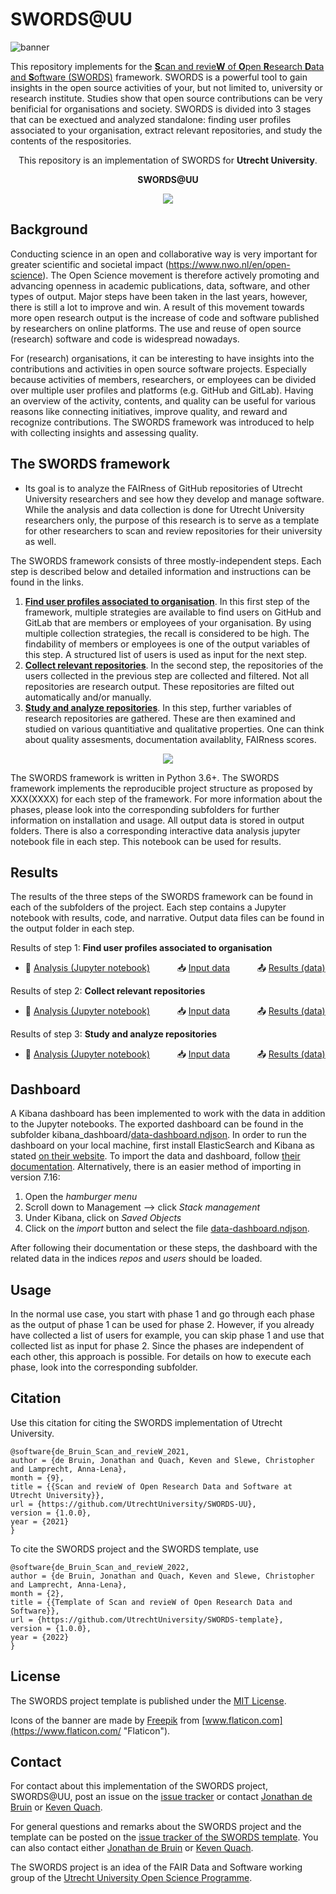 # SWORDS@UU 

![banner](docs/banner.png)


This repository implements for the [**S**can and revie**W** of **O**pen **R**esearch **D**ata and **S**oftware (SWORDS)](https://github.com/UtrechtUniversity/SWORDS-template) framework. SWORDS is a powerful tool to gain insights in the open source activities of your, but not limited to, university or research institute. Studies show that open source contributions can be very benificial for organisations and society. SWORDS is divided into 3 stages that can be exectued and analyzed standalone: finding user profiles associated to your organisation, extract relevant repositories, and study the contents of the respositories. 

<p align="center">
  This repository is an implementation of SWORDS for <b>Utrecht University</b>.
   <!-- For example Utrecht University -->
</p>
<p align="center">
  <b>SWORDS@UU</b>
  <!-- For example SWORDS@UU -->
</p>

<p align="center">
  <img src="your_logo.svg">
</p>

## Background

Conducting science in an open and collaborative way is very important for greater scientific and societal impact (https://www.nwo.nl/en/open-science). The Open Science movement is therefore actively promoting and advancing openness in academic publications, data, software, and other types of output. Major steps have been taken in the last years, however, there is still a lot to improve and win. A result of this movement towards more open research output is the increase of code and software published by researchers on online platforms. The use and reuse of open source (research) software and code is widespread nowadays. 

For (research) organisations, it can be interesting to have insights into the contributions and activities in open source software projects. Especially because activities of members, researchers, or employees can be divided over multiple user profiles and platforms (e.g. GitHub and GitLab). Having an overview of the activity, contents, and quality can be useful for various reasons like connecting initiatives, improve quality, and reward and recognize contributions. The SWORDS framework was introduced to help with collecting insights and assessing quality. 

<!-- Introduce FAIR -->

## The SWORDS framework


- Its goal is to analyze the FAIRness of GitHub repositories of Utrecht University researchers and see how they develop and manage software. While the analysis and data collection is done for Utrecht University researchers only, the purpose of this research is to serve as a template for other researchers to scan and review repositories for their university as well.



The SWORDS framework consists of three mostly-independent steps. Each step is described below and detailed information and instructions can be found in the links. 

1. **[Find user profiles associated to organisation](collect_users/)**. In this first step of the framework, multiple strategies are available to find users on GitHub and GitLab that are members or employees of your organisation. By using multiple collection strategies, the recall is considered to be high. The findability of members or employees is one of the output variables of this step. A structured list of users is used as input for the next step.
2. **[Collect relevant repositories](collect_repositories/)**. In the second step, the repositories of the users collected in the previous step are collected and filtered. Not all repositories are research output. These repositories are filted out automatically and/or manually.
3. **[Study and analyze repositories](collect_variables/)**. In this step, further variables of research repositories are gathered. These are then examined and studied on various quantitiative and qualitative properties. One can think about quality assesments, documentation availablity, FAIRness scores. 

<p align="center">
  <img src="SWORDS_basic_flow.drawio.png">
</p>

The SWORDS framework is written in Python 3.6+. The SWORDS framework implements the reproducible project structure as proposed by XXX(XXXX) for each step of the framework. For more information about the phases, please look into the corresponding subfolders for further information on installation and usage. All output data is stored in output folders. There is also a corresponding interactive data analysis jupyter notebook file in each step. This notebook can be used for results. 

## Results

The results of the three steps of the SWORDS framework can be found in each of the subfolders of the project. Each step contains a Jupyter notebook with results, code, and narrative. Output data files can be found in the output folder in each step.  

Results of step 1: **Find user profiles associated to organisation**
- :open_book: [Analysis (Jupyter notebook)](collect_users/analyse_users.ipynb) &nbsp; &nbsp; &nbsp; &nbsp; &nbsp; :inbox_tray: [Input data](collect_users/data) &nbsp; &nbsp; &nbsp; &nbsp; &nbsp; :outbox_tray: [Results (data)](collect_users/results) 

Results of step 2: **Collect relevant repositories**
- :open_book: [Analysis (Jupyter notebook)](collect_repositories/analyse_repositories.ipynb) &nbsp; &nbsp; &nbsp; &nbsp; &nbsp; :inbox_tray: [Input data](collect_repositories/data) &nbsp; &nbsp; &nbsp; &nbsp; &nbsp; :outbox_tray: [Results (data)](collect_repositories/results) 

Results of step 3: **Study and analyze repositories**
- :open_book: [Analysis (Jupyter notebook)](collect_variables/analyse_metrics.ipynb) &nbsp; &nbsp; &nbsp; &nbsp; &nbsp; :inbox_tray: [Input data](collect_variables/data) &nbsp; &nbsp; &nbsp; &nbsp; &nbsp; :outbox_tray: [Results (data)](collect_variables/results) 

## Dashboard

A Kibana dashboard has been implemented to work with the data in addition to the Jupyter notebooks. The exported dashboard can be found in the subfolder kibana_dashboard/[data-dashboard.ndjson](kibana_dashboard/data-dashboard.ndjson). In order to run the dashboard on your local machine, first install ElasticSearch and Kibana as stated [on their website](https://www.elastic.co/start). To import the data and dashboard, follow [their documentation](https://www.elastic.co/guide/en/kibana/current/saved-objects-api-import.html). Alternatively, there is an easier method of importing in version 7.16:

1. Open the *hamburger menu*
2. Scroll down to Management --> click *Stack management*
3. Under Kibana, click on *Saved Objects*
4. Click on the *import* button and select the file [data-dashboard.ndjson](kibana_dashboard/data-dashboard.ndjson).

After following their documentation or these steps, the dashboard with the related data in the indices *repos* and *users* should be loaded.

## Usage

In the normal use case, you start with phase 1 and go through each phase as the output of phase 1 can be used for phase 2. However, if you already have collected a list of users for example, you can skip phase 1 and use that collected list as input for phase 2. Since the phases are independent of each other, this approach is possible. For details on how to execute each phase, look into the corresponding subfolder.

## Citation

Use this citation for citing the SWORDS implementation of Utrecht University.

```
@software{de_Bruin_Scan_and_revieW_2021,
author = {de Bruin, Jonathan and Quach, Keven and Slewe, Christopher and Lamprecht, Anna-Lena},
month = {9},
title = {{Scan and revieW of Open Research Data and Software at Utrecht University}},
url = {https://github.com/UtrechtUniversity/SWORDS-UU},
version = {1.0.0},
year = {2021}
}
```

To cite the SWORDS project and the SWORDS template, use 

```
@software{de_Bruin_Scan_and_revieW_2022,
author = {de Bruin, Jonathan and Quach, Keven and Slewe, Christopher and Lamprecht, Anna-Lena},
month = {2},
title = {{Template of Scan and revieW of Open Research Data and Software}},
url = {https://github.com/UtrechtUniversity/SWORDS-template},
version = {1.0.0},
year = {2022}
}
```

## License

The SWORDS project template is published under the [MIT License](/license).

Icons of the banner are made by [Freepik](https://www.freepik.com "Freepik") from [www.flaticon.com](https://www.flaticon.com/ "Flaticon").

## Contact

For contact about this implementation of the SWORDS project, SWORDS@UU, post an issue on the [issue tracker](../../issues) or contact [Jonathan de Bruin](https://github.com/J535D165) or [Keven Quach](https://github.com/kequach). 

For general questions and remarks about the SWORDS project and the template can be posted on the [issue tracker of the SWORDS template](https://github.com/UtrechtUniversity/SWORDS-template/issues). You can also contact either [Jonathan de Bruin](https://github.com/J535D165) or [Keven Quach](https://github.com/kequach). 

The SWORDS project is an idea of the FAIR Data and Software working group of the [Utrecht University Open Science Programme](https://www.uu.nl/en/research/open-science).
